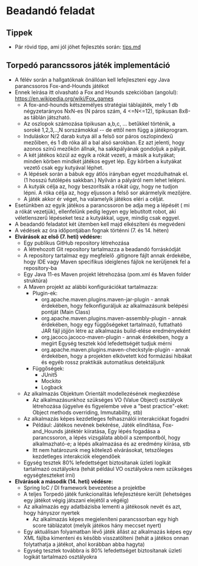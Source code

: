 # Beadandó feladat

## Tippek

* Pár rövid tipp, ami jól jöhet fejlesztés során: [tips.md](tips.md)

## Torpedó parancssoros játék implementáció

* A félév során a hallgatóknak önállóan kell lefejleszteni egy Java parancssoros Fox-and-Hounds játékot
* Ennek leírása itt olvasható a Fox and Hounds szekcióban (angolul):
    https://en.wikipedia.org/wiki/Fox_games
    * A fox-and-hounds kétszemélyes stratégiai táblajáték, mely 1 db négyzetarányos NxN-es (N páros szám, 4 <=N<=12), tipikusan 8x8-as táblán játszható.
    * Az oszlopok számozása tipikusan a,b,c, ... betűkkel történik, a soroké 1,2,3,..,N sorszámokkal -- de ettől nem függ a játékprogram.
    * Induláskor N/2 darab kutya áll a felső sor páros oszlopindexű mezőiben, és 1 db róka áll a bal alsó sarokban. Ez azt jelenti, hogy azonos színű mezőkön állnak, ha sakkpályának gondoljuk a pályát. 
    * A két játékos közül az egyik a rókát vezeti, a másik a kutyákat; minden körben mindkét játékos egyet lép. Egy körben a kutyákat vezető csak egy kutyával léphet. 
    * A lépések során a bábuk egy átlós irányban egyet mozdulhatnak el. (1 hosszú futólépés  sakkban.) Nyilván a pályáról nem lehet lelépni.
    * A kutyák célja az, hogy beszorítsák a rókát úgy, hogy ne tudjon lépni. A róka célja az, hogy eljusson a felső sor akármelyik mezőjére.
    * A játék akkor ér véget, ha valamelyik játékos eléri a célját.
* Esetünkben az egyik játékos a parancssoron be adja meg a lépését ( mi a rókát vezetjük), ellenfelünk pedig legyen egy lebutított robot, aki véletlenszerű lépéseket tesz a kutyákkal, ugye, mindig csak eggyel.
* A beadandó feladatot két ütemben kell majd elkészíteni és megvédeni
* A védések az óra időpontjában fognak történni (7. és 14. héten)
* **Elvárások az első (7. heti) védésre:**
    * Egy publikus GitHub repository létrehozása
    * A létrehozott Git repository tartalmazza a beadandó forráskódját
    * A repository tartalmaz egy megfelelő .gitignore fájlt annak érdekébe, hogy IDE vagy Maven specifikus ideiglenes fájlok ne kerüljenek fel a repository-ba
    * Egy Java 11-es Maven projekt létrehozása (pom.xml és Maven folder struktúra)
    * A Maven projekt az alábbi konfigurációkat tartalmazza:
        * Plugin-ek:
            * org.apache.maven.plugins.maven-jar-plugin - annak érdekében, hogy felkonfiguráljuk az alkalmazásunk belépési pontját (Main Class)
            * org.apache.maven.plugins.maven-assembly-plugin - annak érdekében, hogy egy függőségeket tartalmazó, futtatható JAR fájl jöjjön létre az alkalmazás build-elése eredményeként
            * org.jacoco.jacoco-maven-plugin - annak érdekében, hogy a megírt Egység tesztek kód lefedettségét tudjuk mérni
            * org.apache.maven.plugins.maven-checkstyle-plugin - annak érdekében, hogy a projekten elkövetett kód formázási hibákat és egyéb rossz praktikák automatikus detektáljunk
        * Függőségek:
            * JUnit5
            * Mockito
            * Logback
    * Az alkalmazás Objektum Orientált modellezésének megkezdése
        * Az alkalmazásunkhoz szükséges VO (Value Object) osztályok létrehozása (ügyelve és figyelembe véve a "best practice"-eket: Object methods overriding, Immutability, stb)
    * Az alkalmazás képes kezdetleges felhasználói interakciókat fogadni
        * Például: Játékos nevének bekérése, Játék elindítása, Fox-and_Hounds játéktér kiiratása, Egy lépés fogadása a parancssoron, a lépés vizsgálata abból a szempontból, hogy alkalmazható-e; a lépés alkalmazása és az eredmény kiírása, stb
        * Itt nem határozunk meg kötelező elvárásokat, tetszőleges kezdetleges interakciók elegendőek
    * Egység tesztek 80% lefedettséget biztosítanak üzleti logikát tartalmazó osztályokra (tehát például VO osztályokra nem szükséges egységteszteket írni)
* **Elvárások a második (14. heti) védésre:**
    * Spring IoC / DI framework bevezetése a projektbe
    * A teljes Torpedó játék funkcionalitás lefejlesztésre került (lehetséges egy játékot végig játszani elejétől a végéig)
    * Az alkalmazás egy adatbázisba lementi a játékosok nevét és azt, hogy hányszor nyertek
        * Az alkalmazás képes megjeleníteni parancssorban egy high score táblázatot (melyik játékos hány meccset nyert)
    * Egy aktuálisan folyamatban lévő játék állást az alkalmazás képes egy XML fájlba kimenteni és később visszatölteni (tehát a játékos onnan folytathatja a játékot, ahol korábban abba hagyta)
    * Egység tesztek továbbra is 80% lefedettséget biztosítanak üzleti logikát tartalmazó osztályokra
